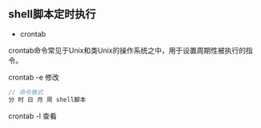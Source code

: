 ## shell脚本定时执行

* crontab

crontab命令常见于Unix和类Unix的操作系统之中，用于设置周期性被执行的指令。

crontab -e 修改

```js
// 命令格式
分 时 日 月 周 shell脚本
```

crontab -l 查看